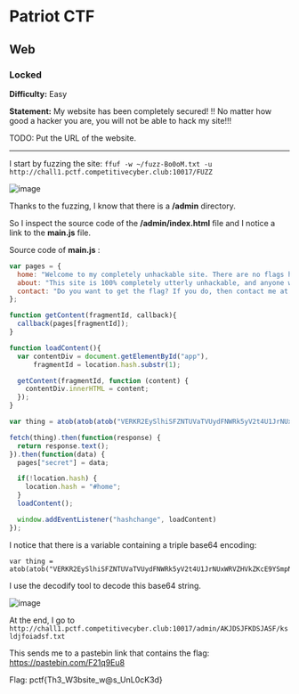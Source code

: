 # Patriot CTF

## Web

### Locked

**Difficulty:** Easy

**Statement:** My website has been completely secured! !! No matter how good a hacker you are, you will not be able to hack my site!!!

TODO: Put the URL of the website.

***

I start by fuzzing the site: `ffuf -w ~/fuzz-Bo0oM.txt -u http://chall1.pctf.competitivecyber.club:10017/FUZZ`

![image](https://user-images.githubusercontent.com/49941629/166079144-e2d4739c-8fd3-46b9-8675-7f05deb11730.png)

Thanks to the fuzzing, I know that there is a **/admin** directory.

So I inspect the source code of the **/admin/index.html** file and I notice a link to the **main.js** file.

Source code of **main.js** :

```js
var pages = {
  home: "Welcome to my completely unhackable site. There are no flags here, so don't even bother trying to look for them lol.",
  about: "This site is 100% completely utterly unhackable, and anyone who says anything otherwise is an idiot who knows nothing about cybersecurity.",
  contact: "Do you want to get the flag? If you do, then contact me at hahahahah.jk.im.not.giving.you.the.flag@lol.com."
};

function getContent(fragmentId, callback){
  callback(pages[fragmentId]);
}

function loadContent(){
  var contentDiv = document.getElementById("app"),
      fragmentId = location.hash.substr(1);

  getContent(fragmentId, function (content) {
    contentDiv.innerHTML = content;
  });
}

var thing = atob(atob(atob("VERKR2EySlhiSFZNTUVaTVUydFNWRk5yV2t4U1JrNUxWRVZHVkZKcE9YSmpNbmhyWVcxYWRtRlhSbXRqTWxsMVpFaG9NQT09"));

fetch(thing).then(function(response) {
  return response.text();
}).then(function(data) {
  pages["secret"] = data;

  if(!location.hash) {
    location.hash = "#home";
  }
  loadContent();

  window.addEventListener("hashchange", loadContent)
});
```

I notice that there is a variable containing a triple base64 encoding: 

```
var thing = atob(atob("VERKR2EySlhiSFZNTUVaTVUydFNWRk5yV2t4U1JrNUxWRVZHVkZKcE9YSmpNbmhyWVcxYWRtRlhSbXRqTWxsMVpFaG9NQT09"));
```

I use the decodify tool to decode this base64 string.

![image](https://user-images.githubusercontent.com/49941629/166079207-efc1ce1e-b601-4230-86e9-09d2a4188435.png)

At the end, I go to `http://chall1.pctf.competitivecyber.club:10017/admin/AKJDSJFKDSJASF/ksldjfoiadsf.txt` 

This sends me to a pastebin link that contains the flag: https://pastebin.com/F21q9Eu8

Flag: pctf{Th3_W3bsite_w@s_UnL0cK3d}
